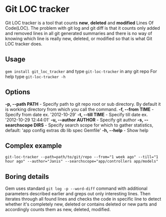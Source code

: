 Git LOC tracker
===============
Git LOC tracker is a tool that counts **new**, **deleted** and **modified** Lines Of Code(LOC). The problem with git log and git diff is that it counts only added and removed lines in all git generated summaries and there is no way of knowing which line is really new, deleted, or modified so that is what Git LOC tracker does.

Usage
---------------
`gem install git_loc_tracker`
and type `git-loc-tracker` in any git repo
For help type `git-loc-tracker -h`

Options
---------------
**-p, --path PATH** - Specify path to git repo root or sub directory. By default it is working directory from which you call the command.
**-f, --from TIME** - Specify from date ex. '2012-10-29'
**-t, --till TIME** - Specify till date ex. '2012-10-29 12:44:01'
**-u, --author AUTHOR** - Specify git author
**-s, --searchscope DIRS** - Specify search scope for which to gather statistics, default: 'app config extras db lib spec Gemfile'
**-h, --help** - Show help

Complex example
---------------
`git-loc-tracker --path=path/to/git/repo --from="1 week ago" --till="1 hour ago" --author="Janis" --searchscope="app/controllers app/models"`

Boring details
---------------
Gem uses standard `git log -p --word-diff` command with additional parameters described earlier and greps out only interesting lines. Then iterates through all found lines and checks the code in specific line to detect whether it's completely new, deleted or contains deleted or new parts and accordingly counts them as new, deleted, modified.